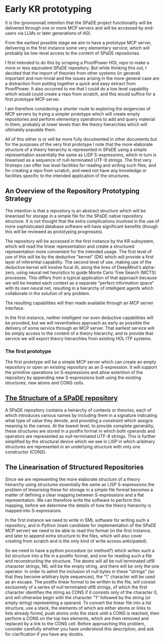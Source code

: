 # Early KR prototyping

It is the (provisional) intention that the SPaDE project functionality will be delivered through one or more MCP servers and will be accessed by end-users via LLMs or later generations of AGI.

From the earliest possible stage we aim to have a prototype MCP server, delivering in the first instance some very elementary service, which will probably be low-level access to the content of SPaDE repositories.

I first intended to do this by scraping a ProofPower HOL repo to make a more or less equivalent SPaDE repository.
But while thinking this out, I decided that the import of theories from other systems (in general) important and non-trivial and the issues arising in the more general case are a distraction from putting together a quick and easy extract from ProofPower.
It also occurred to me that I could do a low level capability which would could create a repo from scratch, and this would suffice for a first prototype MCP server.

I am therefore considering a shorter route to exploring the exigencies of MCP servers by trying a simpler prototype which will create empty repositories and perform elementary operations to add and query material in them, probably at lower levels than the theory hierarchies which will ultimately populate them.

All of this either is or will be more fully documented in other documents but for the purposes of the very first prototype I note that the more elaborate structure of a theory heirarchy is represented in SPaDE using a simple representation essentially the same as LISP S-expressions, which in turn is linearised as a sequence of null-terminated UTF-8 strings.
The first very firstrepo can offer low level facilities for reading and writing such files, and for creating a repo from scratch, and need not have any knowledge or facilities specific to the intended application of the structures.

## An Overview of the Repository Prototyping Strategy

The intention is that a repository is an abstract structure which will be linearised for storage in a simple file for the SPaDE native repository structure.
It is not thought that the extra complications involved in the use of more sophisticated database software will have significant benefits (though this will be reviewed as prototyping progresses).

The repository will be accessed in the first instance by the KR subsystem, which will read the linear representation and create a structured representation more convenient for the intended usage.
The first level of use of this will be by the deductive "kernel" (DK) which will provide a first layer of inferential capability.
The second level of use, making use of the deductive kernel will involve focal AI, along the lines of DeepMind's alpha-zero, using neural net heuristics to guide Monte Carlo Tree Search (MCTS) processes.
This differs from a typical application of that approach because we will be treated each context as a separate "perfect information space" with its own neural net, resulting in a hierarchy of intelligent agents which collaborate in the solution of any problem.

The resulting capabilities will then made available through an MCP server interface.

In the first instance, neither intelligent nor even deductive capabilities will be provided, but we will nevertheless approach as early as possible the delivery of some service through an MCP server.
That earliest service will be simply access to the content of a theory hierarchy, and to provide that service we will export theory hierarchies from existing HOL ITP systems.

### The first prototype

The first prototype will be a simple MCP server which can create an empty repository or open an existing repository as an S-expression.
It will support the primitive operations on S-expressions and allow extention of the repository by appending new S-expressions built using the existing structures, new atoms and CONS cells.

## [The Structure of a SPaDE repository](SPaDENativeRepo.md)

A SPaDE repository contains a heirarchy of contexts or theories, each of which introduces various names by including them in a signature indicating what type of value they denote, and providing a constraint which assigns meaning to the names.
At the lowest level, to provide complete generality, these structures are stored in a postfix format in which both operands and operators are represented as null-terminated UTF-8 strings.
This is further simplified by the structural device which we see in LISP in which aribitrary structures are represented in an underlying structure with only one constructor (CONS).

## The Linearisation of Structured Repositories

Since we are representing the more elaborate structure of a theory heirarchy using structures essentially the same as LISP S-expressions the problem of linearising these for storage in a simple file format becomes a matter of defining a clear mapping between S-expressions and a flat representation.
We can therefore write the software to perform this mapping, before we determine the details of how the theory hierarchy is mapped into S-expressions.

In the first instance we need to write in SML software for writing such a repository, and in Python (main candidate for implementation of the SPaDE MCP server) we need to be able to read this format (in the first instance, and later to append extra structure to the files, which will also cover creating from scratch and is the only kind of write access anticipated).

So we need to have a python procedure (or method?) which writes such a list structure into a file in a postfix format, and one for reading such a file and reconstructing the structure.  The atoms will all be null terminated utf8 character strings, NIL will be the empty string, and there will be only the one operator.  In order to admit the inclusion of null bytes in these "strings" (so that they become arbitrary byte sequences), the "\\" character will be used as an escape.  The postfix linear format to be written to the file, will consist exclusively of a series of null terminated utf8 strings, of which the first character identifies the string as CONS if it consists only of the character 0, and will otherwise begin with the character "1" followed by the string (or empty string) representing a operand.   To convert the linear file into a list structure, use a stack, the elements of which are either atoms or links to lists already formd, push atoms onto the stack until a CONS is reached, then perform a CONS on the top two elements, which are then removed and replaced by a link to the CONS cell.   Before approaching this problem, consider carefully whether you have understood this description, and ask for clarification if you have any doubts.
